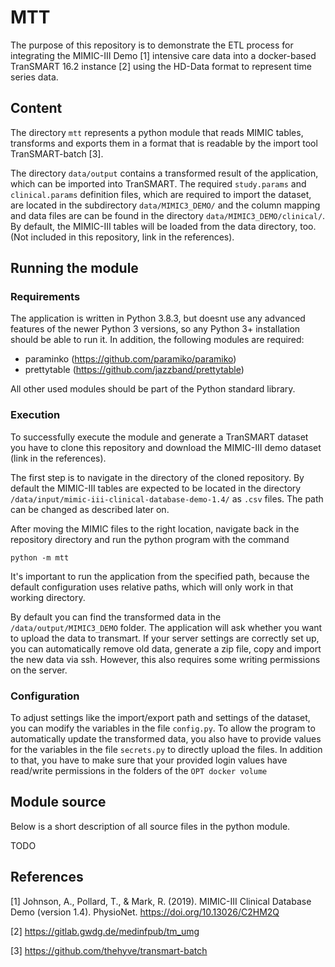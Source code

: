 # MTT

The purpose of this repository is to demonstrate the ETL process for integrating the MIMIC-III Demo [1] intensive care data into a docker-based TranSMART 16.2 instance [2] using the HD-Data format to represent time series data.

## Content
The directory `mtt` represents a python module that reads MIMIC tables, transforms and exports them in a format that is readable by the import tool TranSMART-batch [3].

The directory `data/output` contains a transformed result of the application, which can be imported into TranSMART. The required `study.params` and `clinical.params` definition files, which are required to import the dataset, are located in the subdirectory `data/MIMIC3_DEMO/` and the column mapping and data files are can be found in the directory `data/MIMIC3_DEMO/clinical/`. By default, the MIMIC-III tables will be loaded from the data directory, too. (Not included in this repository, link in the references).

## Running the module

### Requirements
The application is written in Python 3.8.3, but doesnt use any advanced features of the newer Python 3 versions, so any Python 3+ installation should be able to run it.
In addition, the following modules are required:
* paraminko (https://github.com/paramiko/paramiko)
* prettytable (https://github.com/jazzband/prettytable)

All other used modules should be part of the Python standard library.

### Execution
To successfully execute the module and generate a TranSMART dataset you have to clone this repository and download the MIMIC-III demo dataset (link in the references).

The first step is to navigate in the directory of the cloned repository.
By default the MIMIC-III tables are expected to be located in the directory `/data/input/mimic-iii-clinical-database-demo-1.4/` as `.csv` files. The path can be changed as described later on.

After moving the MIMIC files to the right location, navigate back in the repository directory and run the python program with the command

```python -m mtt```

It's important to run the application from the specified path, because the default configuration uses relative paths, which will only work in that working directory.

By default you can find the transformed data in the `/data/output/MIMIC3_DEMO` folder.
The application will ask whether you want to upload the data to transmart. If your server settings are correctly set up, you can automatically remove old data, generate a zip file, copy and import the new data via ssh. However, this also requires some writing permissions on the server.

### Configuration
To adjust settings like the import/export path and settings of the dataset, you can modify the variables in the file `config.py`. To allow the program to automatically update the transformed data, you also have to provide values for the variables in the file `secrets.py` to directly upload the files. In addition to that, you have to make sure that your provided login values have read/write permissions in the folders of the `OPT docker volume`

## Module source
Below is a short description of all source files in the python module.

TODO

## References
[1] Johnson, A., Pollard, T., & Mark, R. (2019). MIMIC-III Clinical Database Demo (version 1.4). PhysioNet. https://doi.org/10.13026/C2HM2Q

[2] https://gitlab.gwdg.de/medinfpub/tm_umg

[3] https://github.com/thehyve/transmart-batch